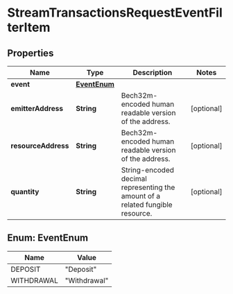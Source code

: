 

# StreamTransactionsRequestEventFilterItem


## Properties

| Name | Type | Description | Notes |
|------------ | ------------- | ------------- | -------------|
|**event** | [**EventEnum**](#EventEnum) |  |  |
|**emitterAddress** | **String** | Bech32m-encoded human readable version of the address. |  [optional] |
|**resourceAddress** | **String** | Bech32m-encoded human readable version of the address. |  [optional] |
|**quantity** | **String** | String-encoded decimal representing the amount of a related fungible resource. |  [optional] |



## Enum: EventEnum

| Name | Value |
|---- | -----|
| DEPOSIT | &quot;Deposit&quot; |
| WITHDRAWAL | &quot;Withdrawal&quot; |



